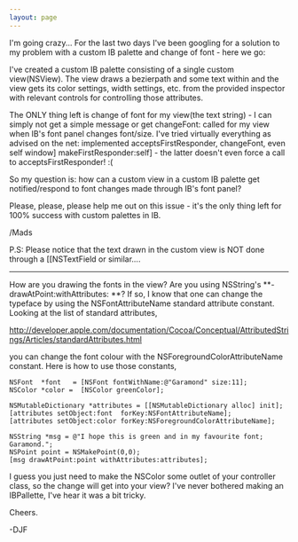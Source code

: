 ```yaml
---
layout: page
---
```




I'm going crazy... For the last two days I've been googling for a solution to my problem with a custom IB palette and change of font - here we go:

I've created a custom IB palette consisting of a single custom view(NSView). The view draws a bezierpath and some text within and the view gets its color settings, width settings, etc. from the provided inspector with relevant controls for controlling those attributes.

The ONLY thing left is change of font for my view(the text string) - I can simply not get a simple message or get changeFont: called for my view when IB's font panel changes font/size.
I've tried virtually everything as advised on the net: implemented acceptsFirstResponder, changeFont, even self window] makeFirstResponder:self] - the latter doesn't even force a call to acceptsFirstResponder! :(

So my question is: how can a custom view in a custom IB palette get notified/respond to font changes made through IB's font panel?

Please, please, please help me out on this issue - it's the only thing left for 100% success with custom palettes in IB.


/Mads

P.S: Please notice that the text drawn in the custom view is NOT done through a [[NSTextField or similar....

----

How are you drawing the fonts in the view? Are you using NSString's **-drawAtPoint:withAttributes: **? If so, I know that one can change the typeface by using the NSFontAttributeName standard attribute constant. Looking at the list of standard attributes,

http://developer.apple.com/documentation/Cocoa/Conceptual/AttributedStrings/Articles/standardAttributes.html

 you can change the font colour with the NSForegroundColorAttributeName constant. Here is how to use those constants,

    
    NSFont  *font   = [NSFont fontWithName:@"Garamond" size:11];
    NSColor *color =  [NSColor greenColor];

    NSMutableDictionary *attributes = [[NSMutableDictionary alloc] init];
    [attributes setObject:font  forKey:NSFontAttributeName];
    [attributes setObject:color forKey:NSForegroundColorAttributeName];

    NSString *msg = @"I hope this is green and in my favourite font; Garamond.";
    NSPoint point = NSMakePoint(0,0);
    [msg drawAtPoint:point withAttributes:attributes];


I guess you just need to make the NSColor some outlet of your controller class, so the change will get into your view? I've never bothered making an IBPallette, I've hear it was a bit tricky.

Cheers.

-DJF

